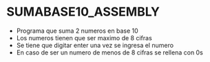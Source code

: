 # SUMABASE10_ASSEMBLY

* Programa que suma 2 numeros en base 10
* Los numeros tienen que ser maximo de 8 cifras
* Se tiene que digitar enter una vez se ingresa el numero
* En caso de ser un numero de menos de 8 cifras se rellena con 0s
